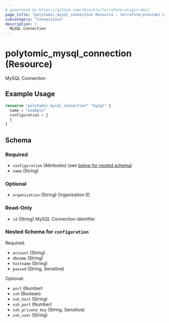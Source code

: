 ```yaml
---
# generated by https://github.com/fbreckle/terraform-plugin-docs
page_title: "polytomic_mysql_connection Resource - terraform-provider-polytomic"
subcategory: "Connections"
description: |-
  MySQL Connection
---
```


# polytomic_mysql_connection (Resource)

MySQL Connection

## Example Usage

```terraform
resource "polytomic_mysql_connection" "mysql" {
  name = "example"
  configuration = {
  }
}
```

<!-- schema generated by tfplugindocs -->
## Schema

### Required

- `configuration` (Attributes) (see [below for nested schema](#nestedatt--configuration))
- `name` (String)

### Optional

- `organization` (String) Organization ID

### Read-Only

- `id` (String) MySQL Connection identifier

<a id="nestedatt--configuration"></a>
### Nested Schema for `configuration`

Required:

- `account` (String)
- `dbname` (String)
- `hostname` (String)
- `passwd` (String, Sensitive)

Optional:

- `port` (Number)
- `ssh` (Boolean)
- `ssh_host` (String)
- `ssh_port` (Number)
- `ssh_private_key` (String, Sensitive)
- `ssh_user` (String)


